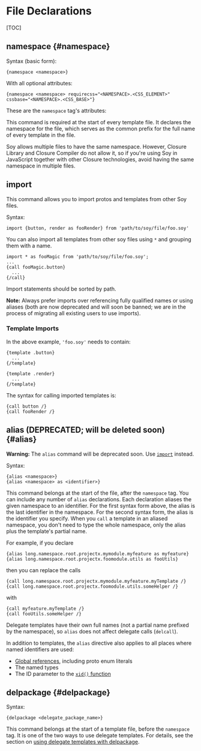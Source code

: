 # File Declarations


[TOC]

## namespace {#namespace}

Syntax (basic form):

```soy
{namespace <namespace>}
```

With all optional attributes:

```soy
{namespace <namespace> requirecss="<NAMESPACE>.<CSS_ELEMENT>" cssbase="<NAMESPACE>.<CSS_BASE>"}
```

These are the `namespace` tag's attributes:

<!--#include file="common-attributes-include.md"-->

This command is required at the start of every template file. It declares the
namespace for the file, which serves as the common prefix for the full name of
every template in the file.

Soy allows multiple files to have the same namespace. However, Closure Library
and Closure Compiler do not allow it, so if you're using Soy in JavaScript
together with other Closure technologies, avoid having the same namespace in
multiple files.

## import

This command allows you to import protos and templates from other Soy files.

Syntax:

```soy
import {button, render as fooRender} from 'path/to/soy/file/foo.soy'
```

You can also import all templates from other soy files using `*` and grouping
them with a name.

```soy
import * as fooMagic from 'path/to/soy/file/foo.soy';
...
{call fooMagic.button}
  ...
{/call}
```

Import statements should be sorted by path.

**Note:** Always prefer imports over referencing fully qualified names or using
aliases (both are now deprecated and will soon be banned; we are in the process
of migrating all existing users to use imports).

### Template Imports

In the above example, `'foo.soy'` needs to contain:

```soy
{template .button}
  ...
{/template}

{template .render}
  ...
{/template}
```

The syntax for calling imported templates is:

```soy
{call button /}
{call fooRender /}
```


## alias (DEPRECATED; will be deleted soon) {#alias}

**Warning:** The `alias` command will be deprecated soon. Use
[`import`](#import) instead.

Syntax:

```soy
{alias <namespace>}
{alias <namespace> as <identifier>}
```

This command belongs at the start of the file, after the `namespace` tag. You
can include any number of `alias` declarations. Each declaration aliases the
given namespace to an identifier. For the first syntax form above, the alias is
the last identifier in the namespace. For the second syntax form, the alias is
the identifier you specify. When you `call` a template in an aliased namespace,
you don't need to type the whole namespace, only the alias plus the template's
partial name.

For example, if you declare

```soy
{alias long.namespace.root.projectx.mymodule.myfeature as myfeature}
{alias long.namespace.root.projectx.foomodule.utils as fooUtils}
```

then you can replace the calls

```soy
{call long.namespace.root.projectx.mymodule.myfeature.myTemplate /}
{call long.namespace.root.projectx.foomodule.utils.someHelper /}
```

with

```soy
{call myfeature.myTemplate /}
{call fooUtils.someHelper /}
```

Delegate templates have their own full names (not a partial name prefixed by the
namespace), so `alias` does not affect delegate calls (`delcall`).

In addition to templates, the `alias` directive also applies to all places where
named identifiers are used:

*   [Global references](expressions#globals), including proto enum literals
*   The named types
*   The ID parameter to the [`xid()` function](functions#xid)

## delpackage {#delpackage}

Syntax:

```soy
{delpackage <delegate_package_name>}
```

This command belongs at the start of a template file, before the `namespace`
tag. It is one of the two ways to use delegate templates. For details, see the
section on [using delegate templates with delpackage](delegate-templates.md).
